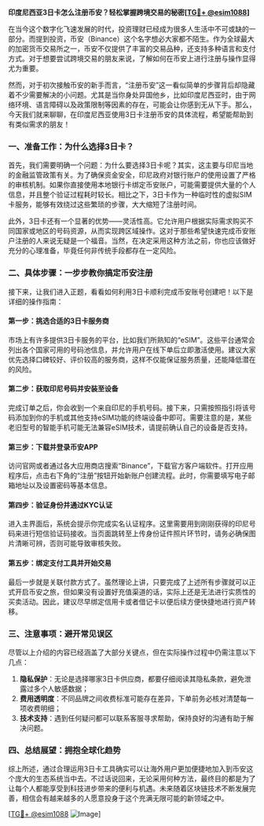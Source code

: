 **印度尼西亚3日卡怎么注册币安？轻松掌握跨境交易的秘密[[TG💪+ @esim1088](https://t.me/s/esim1088)]**

在当今这个数字化飞速发展的时代，投资理财已经成为很多人生活中不可或缺的一部分。而提到投资，币安（Binance）这个名字想必大家都不陌生。作为全球最大的加密货币交易所之一，币安不仅提供了丰富的交易品种，还支持多种语言和支付方式。对于想要尝试跨境交易的朋友来说，了解如何在币安上进行注册与操作显得尤为重要。

然而，对于初次接触币安的新手而言，“注册币安”这一看似简单的步骤背后却隐藏着不少需要解决的小问题。尤其是当你身处异国他乡，比如印度尼西亚时，由于网络环境、语言障碍以及政策限制等因素的存在，可能会让你感到无从下手。那么，今天我们就来聊聊，在印度尼西亚使用3日卡注册币安的具体流程，希望能帮助到有类似需求的朋友！

### 一、准备工作：为什么选择3日卡？

首先，我们需要明确一个问题：为什么要选择3日卡呢？其实，这主要与印尼当地的金融监管政策有关。为了确保资金安全，印尼政府对银行账户的使用设置了严格的审核机制。如果你直接使用本地银行卡绑定币安账户，可能需要提供大量的个人信息，并且整个验证过程耗时较长。相比之下，3日卡作为一种临时性的虚拟SIM卡服务，能够有效绕过这些繁琐的步骤，大大缩短了注册时间。

此外，3日卡还有一个显著的优势——灵活性高。它允许用户根据实际需求购买不同国家或地区的号码资源，从而实现跨区域操作。这对于那些希望快速完成币安账户注册的人来说无疑是一个福音。当然，在决定采用这种方法之前，你也应该做好充分的心理准备，毕竟任何非传统手段都存在一定风险。

### 二、具体步骤：一步步教你搞定币安注册

接下来，让我们进入正题，看看如何利用3日卡顺利完成币安账号创建吧！以下是详细的操作指南：

#### 第一步：挑选合适的3日卡服务商
市场上有许多提供3日卡服务的平台，比如我们所熟知的“eSIM”。这些平台通常会列出各个国家可用的号码池信息，并允许用户在线下单后立即激活使用。建议大家优先选择口碑较好、评价较高的服务商，这样不仅能保证服务质量，还能降低潜在的风险。

#### 第二步：获取印尼号码并安装至设备
完成订单之后，你会收到一个来自印尼的手机号码。接下来，只需按照指引将该号码添加到你的手机或其他支持eSIM功能的终端设备中即可。需要注意的是，某些老旧型号的智能手机可能无法兼容eSIM技术，请提前确认自己的设备是否支持。

#### 第三步：下载并登录币安APP
访问官网或者通过各大应用商店搜索“Binance”，下载官方客户端软件。打开应用程序后，点击右下角的“注册”按钮开始新账户创建流程。此时，你需要填写电子邮箱地址以及设置密码等基本信息。

#### 第四步：验证身份并通过KYC认证
进入主界面后，系统会提示你完成实名认证程序。这里需要用到刚刚获得的印尼号码来进行短信验证码接收。当页面跳转至上传身份证件照片环节时，请务必确保图片清晰可辨，否则可能导致审核失败。

#### 第五步：绑定支付工具并开始交易
最后一步就是关联付款方式了。虽然理论上讲，只要完成了上述所有步骤就可以正式开启币安之旅，但如果没有设置好充值渠道的话，实际上还是无法进行实质性的买卖活动。因此，建议尽早绑定信用卡或者借记卡以便后续方便快捷地进行资产转移。

### 三、注意事项：避开常见误区

尽管以上介绍的内容已经涵盖了大部分关键点，但在实际操作过程中仍需注意以下几点：

1. **隐私保护**：无论是选择哪家3日卡供应商，都要仔细阅读其隐私条款，避免泄露过多个人敏感数据；
2. **费用透明度**：不同品牌之间收费标准可能存在差异，下单前务必核对清楚每一项收费明细；
3. **技术支持**：遇到任何疑问都可以联系客服寻求帮助，保持良好的沟通有助于解决问题。

### 四、总结展望：拥抱全球化趋势

综上所述，通过合理运用3日卡工具确实可以让海外用户更加便捷地加入到币安这个庞大的生态系统当中去。不过话说回来，无论采用何种方法，最终目的都是为了让每个人都能享受到科技进步带来的便利与机遇。未来随着区块链技术不断发展完善，相信会有越来越多的人愿意投身于这个充满无限可能的新领域之中。

[[TG💪+ @esim1088](https://t.me/s/esim1088) ![Image](https://i.postimg.cc/4NQfJmqS/Snipaste-2025-05-13-00-14-12.png)]
